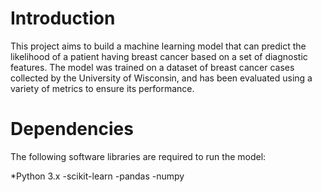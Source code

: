 <h1>Introduction</h1>
This project aims to build a machine learning model that can predict the likelihood of a patient having breast cancer based on a set of diagnostic features. The model was trained on a dataset of breast cancer cases collected by the University of Wisconsin, and has been evaluated using a variety of metrics to ensure its performance.

<h1>Dependencies</h1>
The following software libraries are required to run the model:

*Python 3.x
-scikit-learn
-pandas
-numpy

